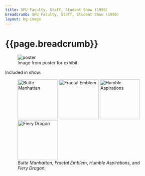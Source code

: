 ```yaml
---
title: SFU Faculty, Staff, Student Show (1996)
breadcrumb: SFU Faculty, Staff, Student Show (1996)
layout: bg-image
---
```

# {{page.breadcrumb}}

<div class="container">
  <figure>
  <img src="{{"/assets/projects/img/sfu-poster.jpg" | relative_url}}" 
  class="img-fluid" alt="poster" />
  <figcaption>
    Image from poster for exhibit
  </figcaption>
  </figure>
</div>
		
<p>
Included in show: 
</p>
				
<div class="container">
<div class="row">
  <figure>
    <img class="img-fluid rounded m-1" style="height: 128px"
    src="{{ "/assets/gallery/img/1990-Hep-Butte-Manhattan.png" | relative_url }}"
    alt="Butte Manhattan" />
    <img class="img-fluid rounded m-1" style="height: 128px"
    src="{{ "/assets/gallery/img/1992-Hep-Fractal-Emblem.png" | relative_url }}"
    alt="Fractal Emblem" />
    <img class="img-fluid rounded m-1" style="height: 128px"
    src="{{ "/assets/gallery/img/1994-Hep-Humble-Aspirations.png" | relative_url }}"
    alt="Humble Aspirations" />
    <img class="img-fluid rounded m-1" style="height: 128px"
    src="{{ "/assets/gallery/img/1990-Hep-Fiery-Dragon.png" | relative_url }}"
    alt="Fiery Dragon" />
  <figcaption>
    <em>Butte Manhattan</em>,
    <em>Fractal Emblem</em>, 
    <em>Humble Aspirations</em>, and
    <em>Fiery Dragon</em>,
  </figcaption>
  </figure>
</div>
</div>
